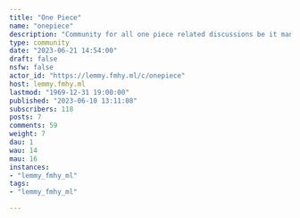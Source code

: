 ```yaml
---
title: "One Piece" 
name: "onepiece"
description: "Community for all one piece related discussions be it manga, anime, art or merchandise"
type: community
date: "2023-06-21 14:54:00"
draft: false
nsfw: false
actor_id: "https://lemmy.fmhy.ml/c/onepiece"
host: lemmy.fmhy.ml
lastmod: "1969-12-31 19:00:00"
published: "2023-06-10 13:11:08"
subscribers: 118
posts: 7
comments: 59
weight: 7
dau: 1
wau: 14
mau: 16
instances:
- "lemmy_fmhy_ml"
tags: 
- "lemmy_fmhy_ml"

---
```

